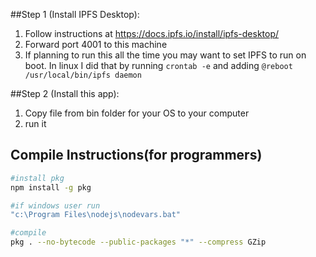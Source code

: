 ##Step 1 (Install IPFS Desktop):
1. Follow instructions at https://docs.ipfs.io/install/ipfs-desktop/
2. Forward port 4001 to this machine
3. If planning to run this all the time you may want to set IPFS to run on boot.  In linux I did that by running ```crontab -e``` and adding ```@reboot /usr/local/bin/ipfs daemon```

##Step 2 (Install this app):
1) Copy file from bin folder for your OS to your computer
2) run it 

## Compile Instructions(for programmers)
```bash
#install pkg
npm install -g pkg

#if windows user run
"c:\Program Files\nodejs\nodevars.bat"

#compile
pkg . --no-bytecode --public-packages "*" --compress GZip
```



